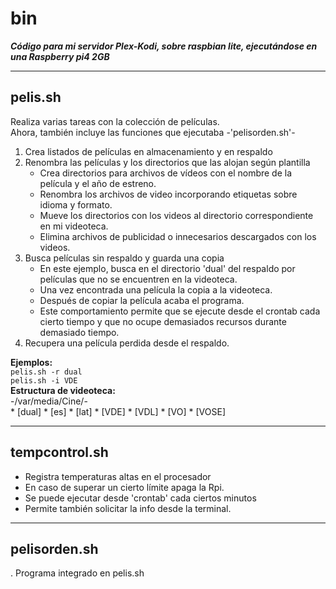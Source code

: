 # bin
***Código para mi servidor Plex-Kodi, sobre raspbian lite, ejecutándose en una Raspberry pi4 2GB***  
****
## pelis.sh
Realiza varias tareas con la colección de películas.  
Ahora, también incluye las funciones que ejecutaba -'pelisorden.sh'-
1. Crea listados de películas en almacenamiento y en respaldo
2. Renombra las películas y los directorios que las alojan según plantilla
   * Crea directorios para archivos de vídeos con el nombre de la película y el año de estreno.  
   * Renombra los archivos de video incorporando etiquetas sobre idioma y formato.  
   * Mueve los directorios con los videos al directorio correspondiente en mi videoteca.  
   * Elimina archivos de publicidad o innecesarios descargados con los videos.  
3. Busca películas sin respaldo y guarda una copia  
   * En este ejemplo, busca en el directorio 'dual' del respaldo por películas que no se encuentren en la videoteca.  
   * Una vez encontrada una película la copia a la videoteca.  
   * Después de copiar la película acaba el programa.  
   * Este comportamiento permite que se ejecute desde el crontab cada cierto tiempo y que no ocupe demasiados recursos durante demasiado tiempo.  
4. Recupera una película perdida desde el respaldo.  

**Ejemplos:**  
   ```pelis.sh -r dual```  
   ```pelis.sh -i VDE```  
**Estructura de videoteca:**  
 -/var/media/Cine/-  
    * [dual]
    * [es]
    * [lat]
    * [VDE]
    * [VDL]
    * [VO]
    * [VOSE]
***
## tempcontrol.sh
* Registra temperaturas altas en el procesador
* En caso de superar un cierto límite apaga la Rpi.
* Se puede ejecutar desde 'crontab' cada ciertos minutos
* Permite también solicitar la info desde la terminal.

***
## pelisorden.sh
. Programa integrado en pelis.sh
